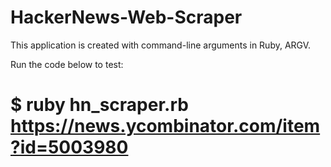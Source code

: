 # HackerNews-Web-Scraper

This application is created with command-line arguments in Ruby, ARGV.

Run the code below to test:
# $ ruby hn_scraper.rb https://news.ycombinator.com/item?id=5003980

